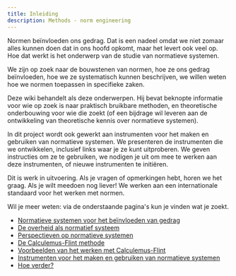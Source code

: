 ```yaml
---
title: Inleiding
description: Methods - norm engineering
---
```

Normen beïnvloeden ons gedrag. Dat is een nadeel omdat we niet zomaar alles kunnen doen dat in ons hoofd opkomt, maar het levert ook veel op. Hoe dat werkt is het onderwerp van de studie van normatieve systemen.

We zijn op zoek naar de bouwstenen van normen, hoe ze ons gedrag beïnvloeden, hoe we ze systematisch kunnen beschrijven, we willen weten hoe we normen toepassen in specifieke zaken.

Deze wiki behandelt als deze onderwerpen. Hij bevat beknopte informatie voor wie op zoek is naar praktisch bruikbare methoden, en theoretische onderbouwing voor wie die zoekt (of een bijdrage wil leveren aan de ontwikkeling van theoretische kennis over normatieve systemen).

In dit project wordt ook gewerkt aan instrumenten voor het maken en gebruiken van normatieve systemen. We presenteren de instrumenten die we ontwikkelen, inclusief links waar je ze kunt uitproberen. We geven instructies om ze te gebruiken, we nodigen je uit om mee te werken aan deze instrumenten, of nieuwe instrumenten te initiëren.

Dit is werk in uitvoering. Als je vragen of opmerkingen hebt, horen we het graag. Als je wilt meedoen nog liever! We werken aan een internationale standaard voor het werken met normen.

Wil je meer weten: via de onderstaande pagina's kun je vinden wat je zoekt.

- [Normatieve systemen voor het beïnvloeden van gedrag](../norm-engineering/02-GEDRAG.md)
- [De overheid als normatief systeem](../norm-engineering/03-OVERHEID.md)
- [Perspectieven op normatieve systemen](../norm-engineering/04-PERSPECTIEF.md)
- [De Calculemus-Flint methode](../norm-engineering/05-CALCULEMUS_FLINT.md)
- [Voorbeelden van het werken met Calculemus-Flint](../norm-engineering/06-VOORBEELD.md)
- [Instrumenten voor het maken en gebruiken van normatieve systemen](../norm-engineering/07-INSTRUMENTEN.md)
- [Hoe verder?](../norm-engineering/08-VERDER.md)
